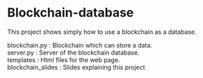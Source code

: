 # Blockchain-database
This project shows simply how to use a blockchain as a database.<br>


blockchain.py : Blockchain which can store a data.<br>
server.py : Server of the blockchain database.<br>
templates : Html files for the web page.<br>
blockchain_slides : Slides explaining this project
